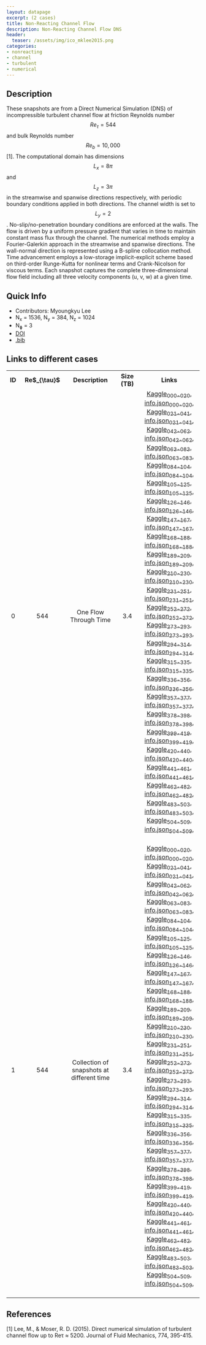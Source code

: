 ```yaml
---
layout: datapage
excerpt: (2 cases)
title: Non-Reacting Channel Flow
description: Non-Reacting Channel Flow DNS
header:
  teaser: /assets/img/ico_mklee2015.png
categories: 
- nonreacting
- channel
- turbulent
- numerical
---
```

<!-- <div style="text-align: center;">
    <img src="./assets/img/mklee2015.png" alt="Image 1" style="max-width: 100%;">
</div> -->

## Description
These snapshots are from a Direct Numerical Simulation (DNS) of incompressible turbulent channel flow at friction Reynolds number $$Re_\tau = 544$$ and bulk Reynolds number $$Re_b = 10,000$$ [1]. The computational domain has dimensions $$L_x = 8\pi$$ and $$L_z = 3\pi$$ in the streamwise and spanwise directions respectively, with periodic boundary conditions applied in both directions. The channel width is set to $$L_y = 2$$. No-slip/no-penetration boundary conditions are enforced at the walls. The flow is driven by a uniform pressure gradient that varies in time to maintain constant mass flux through the channel.
The numerical methods employ a Fourier-Galerkin approach in the streamwise and spanwise directions. The wall-normal direction is represented using a B-spline collocation method. Time advancement employs a low-storage implicit-explicit scheme based on third-order Runge-Kutta for nonlinear terms and Crank-Nicolson for viscous terms. Each snapshot captures the complete three-dimensional flow field including all three velocity components (u, v, w) at a given time.

## Quick Info
* Contributors: Myoungkyu Lee
* N<sub>x</sub> = 1536, N<sub>y</sub> = 384, N<sub>z</sub> = 1024
* N<sub>&#632;</sub> = 3
* <a href="https://doi.org/10.1017/jfm.2015.268">DOI</a>
* <a href="./assets/bib/mklee2024.bib">.bib</a>

## Links to different cases

<script src="./assets/js/table.js"></script>

<table align="center">
    <tr class="header">
    <th style="width:2%;">ID</th>
    <th style="width:8%;">Re$_{\tau}$</th>
    <th style="width:20%;">Description</th>
    <th style="width:8%;">Size (TB)</th>
    <th style="width:25%;">Links</th>
    </tr>
    <tr>       
        <td align="center"> 0 </td>
        <td align="center">544</td>
        <td align="center">One Flow Through Time</td>
        <td align="center">3.4</td>
        <td align="center">
        <div>
          <a href="https://www.kaggle.com/datasets/blastnet/channelflow-dns-Re544-seq-p000-020">Kaggle<sub>000-020</sub></a>, <a href="./assets/json/mklee2015/channelflow-dns-Re544-seq-p000-020-info.json">info.json<sub>000-020</sub></a>,
        </div>
        <div>
          <a href="https://www.kaggle.com/datasets/blastnet/channelflow-dns-Re544-seq-p021-041">Kaggle<sub>021-041</sub></a>, <a href="./assets/json/mklee2015/channelflow-dns-Re544-seq-p021-041-info.json">info.json<sub>021-041</sub></a>,
        </div>
        <div>
          <a href="https://www.kaggle.com/datasets/blastnet/channelflow-dns-Re544-seq-p042-062">Kaggle<sub>042-062</sub></a>, <a href="./assets/json/mklee2015/channelflow-dns-Re544-seq-p042-062-info.json">info.json<sub>042-062</sub></a>,
        </div>
        <div>
          <a href="https://www.kaggle.com/datasets/blastnet/channelflow-dns-Re544-seq-p063-083">Kaggle<sub>063-083</sub></a>, <a href="./assets/json/mklee2015/channelflow-dns-Re544-seq-p063-083-info.json">info.json<sub>063-083</sub></a>,
        </div>
        <div>
          <a href="https://www.kaggle.com/datasets/blastnet/channelflow-dns-Re544-seq-p084-104">Kaggle<sub>084-104</sub></a>, <a href="./assets/json/mklee2015/channelflow-dns-Re544-seq-p084-104-info.json">info.json<sub>084-104</sub></a>,
        </div>
        <div>
          <a href="https://www.kaggle.com/datasets/blastnet/channelflow-dns-Re544-seq-p105-125">Kaggle<sub>105-125</sub></a>, <a href="./assets/json/mklee2015/channelflow-dns-Re544-seq-p105-125-info.json">info.json<sub>105-125</sub></a>,
        </div>
        <div>
          <a href="https://www.kaggle.com/datasets/blastnet/channelflow-dns-Re544-seq-p126-146">Kaggle<sub>126-146</sub></a>, <a href="./assets/json/mklee2015/channelflow-dns-Re544-seq-p126-146-info.json">info.json<sub>126-146</sub></a>,
        </div>
        <div>
          <a href="https://www.kaggle.com/datasets/blastnet/channelflow-dns-Re544-seq-p147-167">Kaggle<sub>147-167</sub></a>, <a href="./assets/json/mklee2015/channelflow-dns-Re544-seq-p147-167-info.json">info.json<sub>147-167</sub></a>,
        </div>
        <div>
          <a href="https://www.kaggle.com/datasets/blastnet/channelflow-dns-Re544-seq-p168-188">Kaggle<sub>168-188</sub></a>, <a href="./assets/json/mklee2015/channelflow-dns-Re544-seq-p168-188-info.json">info.json<sub>168-188</sub></a>,
        </div>
        <div>
          <a href="https://www.kaggle.com/datasets/blastnet/channelflow-dns-Re544-seq-p189-209">Kaggle<sub>189-209</sub></a>, <a href="./assets/json/mklee2015/channelflow-dns-Re544-seq-p189-209-info.json">info.json<sub>189-209</sub></a>,
        </div>
        <div>
          <a href="https://www.kaggle.com/datasets/blastnet/channelflow-dns-Re544-seq-p210-230">Kaggle<sub>210-230</sub></a>, <a href="./assets/json/mklee2015/channelflow-dns-Re544-seq-p210-230-info.json">info.json<sub>210-230</sub></a>,
        </div>
        <div>
          <a href="https://www.kaggle.com/datasets/blastnet/channelflow-dns-Re544-seq-p231-251">Kaggle<sub>231-251</sub></a>, <a href="./assets/json/mklee2015/channelflow-dns-Re544-seq-p231-251-info.json">info.json<sub>231-251</sub></a>,
        </div>
        <div>
          <a href="https://www.kaggle.com/datasets/blastnet/channelflow-dns-Re544-seq-p252-272">Kaggle<sub>252-272</sub></a>, <a href="./assets/json/mklee2015/channelflow-dns-Re544-seq-p252-272-info.json">info.json<sub>252-272</sub></a>,
        </div>
        <div>
          <a href="https://www.kaggle.com/datasets/blastnet/channelflow-dns-Re544-seq-p273-293">Kaggle<sub>273-293</sub></a>, <a href="./assets/json/mklee2015/channelflow-dns-Re544-seq-p273-293-info.json">info.json<sub>273-293</sub></a>,
        </div>
        <div>
          <a href="https://www.kaggle.com/datasets/blastnet/channelflow-dns-Re544-seq-p294-314">Kaggle<sub>294-314</sub></a>, <a href="./assets/json/mklee2015/channelflow-dns-Re544-seq-p294-314-info.json">info.json<sub>294-314</sub></a>,
        </div>
        <div>
          <a href="https://www.kaggle.com/datasets/blastnet/channelflow-dns-Re544-seq-p315-335">Kaggle<sub>315-335</sub></a>, <a href="./assets/json/mklee2015/channelflow-dns-Re544-seq-p315-335-info.json">info.json<sub>315-335</sub></a>,
        </div>
        <div>
          <a href="https://www.kaggle.com/datasets/blastnet/channelflow-dns-Re544-seq-p336-356">Kaggle<sub>336-356</sub></a>, <a href="./assets/json/mklee2015/channelflow-dns-Re544-seq-p336-356-info.json">info.json<sub>336-356</sub></a>,
        </div>
        <div>
          <a href="https://www.kaggle.com/datasets/blastnet/channelflow-dns-Re544-seq-p357-377">Kaggle<sub>357-377</sub></a>, <a href="./assets/json/mklee2015/channelflow-dns-Re544-seq-p357-377-info.json">info.json<sub>357-377</sub></a>,
        </div>
        <div>
          <a href="https://www.kaggle.com/datasets/blastnet/channelflow-dns-Re544-seq-p378-398">Kaggle<sub>378-398</sub></a>, <a href="./assets/json/mklee2015/channelflow-dns-Re544-seq-p378-398-info.json">info.json<sub>378-398</sub></a>,
        </div>
        <div>
          <a href="https://www.kaggle.com/datasets/blastnet/channelflow-dns-Re544-seq-p399-419">Kaggle<sub>399-419</sub></a>, <a href="./assets/json/mklee2015/channelflow-dns-Re544-seq-p399-419-info.json">info.json<sub>399-419</sub></a>,
        </div>
        <div>
          <a href="https://www.kaggle.com/datasets/blastnet/channelflow-dns-Re544-seq-p420-440">Kaggle<sub>420-440</sub></a>, <a href="./assets/json/mklee2015/channelflow-dns-Re544-seq-p420-440-info.json">info.json<sub>420-440</sub></a>,
        </div>
        <div>
          <a href="https://www.kaggle.com/datasets/blastnet/channelflow-dns-Re544-seq-p441-461">Kaggle<sub>441-461</sub></a>, <a href="./assets/json/mklee2015/channelflow-dns-Re544-seq-p441-461-info.json">info.json<sub>441-461</sub></a>,
        </div>
        <div>
          <a href="https://www.kaggle.com/datasets/blastnet/channelflow-dns-Re544-seq-p462-482">Kaggle<sub>462-482</sub></a>, <a href="./assets/json/mklee2015/channelflow-dns-Re544-seq-p462-482-info.json">info.json<sub>462-482</sub></a>,
        </div>
        <div>
          <a href="https://www.kaggle.com/datasets/blastnet/channelflow-dns-Re544-seq-p483-503">Kaggle<sub>483-503</sub></a>, <a href="./assets/json/mklee2015/channelflow-dns-Re544-seq-p483-503-info.json">info.json<sub>483-503</sub></a>,
        </div>
        <div>
          <a href="https://www.kaggle.com/datasets/blastnet/channelflow-dns-Re544-seq-p504-509">Kaggle<sub>504-509</sub></a>, <a href="./assets/json/mklee2015/channelflow-dns-Re544-seq-p504-509-info.json">info.json<sub>504-509</sub></a>,
        </div>
        <BR>
        </td>
    </tr>
    <tr>       
        <td align="center"> 1 </td>
        <td align="center">544</td>
        <td align="center">Collection of snapshots at different time</td>
        <td align="center">3.4</td>
        <td align="center">
        <div>
          <a href="https://www.kaggle.com/datasets/blastnet/channelflow-dns-Re544-eq-p000-020">Kaggle<sub>000-020</sub></a>, <a href="./assets/json/mklee2015/channelflow-dns-Re544-eq-p000-020-info.json">info.json<sub>000-020</sub></a>,
        </div>
        <div>
          <a href="https://www.kaggle.com/datasets/blastnet/channelflow-dns-Re544-eq-p021-041">Kaggle<sub>021-041</sub></a>, <a href="./assets/json/mklee2015/channelflow-dns-Re544-eq-p021-041-info.json">info.json<sub>021-041</sub></a>,
        </div>
        <div>
          <a href="https://www.kaggle.com/datasets/blastnet/channelflow-dns-Re544-eq-p042-062">Kaggle<sub>042-062</sub></a>, <a href="./assets/json/mklee2015/channelflow-dns-Re544-eq-p042-062-info.json">info.json<sub>042-062</sub></a>,
        </div>
        <div>
          <a href="https://www.kaggle.com/datasets/blastnet/channelflow-dns-Re544-eq-p063-083">Kaggle<sub>063-083</sub></a>, <a href="./assets/json/mklee2015/channelflow-dns-Re544-eq-p063-083-info.json">info.json<sub>063-083</sub></a>,
        </div>
        <div>
          <a href="https://www.kaggle.com/datasets/blastnet/channelflow-dns-Re544-eq-p084-104">Kaggle<sub>084-104</sub></a>, <a href="./assets/json/mklee2015/channelflow-dns-Re544-eq-p084-104-info.json">info.json<sub>084-104</sub></a>,
        </div>
        <div>
          <a href="https://www.kaggle.com/datasets/blastnet/channelflow-dns-Re544-eq-p105-125">Kaggle<sub>105-125</sub></a>, <a href="./assets/json/mklee2015/channelflow-dns-Re544-eq-p105-125-info.json">info.json<sub>105-125</sub></a>,
        </div>
        <div>
          <a href="https://www.kaggle.com/datasets/blastnet/channelflow-dns-Re544-eq-p126-146">Kaggle<sub>126-146</sub></a>, <a href="./assets/json/mklee2015/channelflow-dns-Re544-eq-p126-146-info.json">info.json<sub>126-146</sub></a>,
        </div>
        <div>
          <a href="https://www.kaggle.com/datasets/blastnet/channelflow-dns-Re544-eq-p147-167">Kaggle<sub>147-167</sub></a>, <a href="./assets/json/mklee2015/channelflow-dns-Re544-eq-p147-167-info.json">info.json<sub>147-167</sub></a>,
        </div>
        <div>
          <a href="https://www.kaggle.com/datasets/blastnet/channelflow-dns-Re544-eq-p168-188">Kaggle<sub>168-188</sub></a>, <a href="./assets/json/mklee2015/channelflow-dns-Re544-eq-p168-188-info.json">info.json<sub>168-188</sub></a>,
        </div>
        <div>
          <a href="https://www.kaggle.com/datasets/blastnet/channelflow-dns-Re544-eq-p189-209">Kaggle<sub>189-209</sub></a>, <a href="./assets/json/mklee2015/channelflow-dns-Re544-eq-p189-209-info.json">info.json<sub>189-209</sub></a>,
        </div>
        <div>
          <a href="https://www.kaggle.com/datasets/blastnet/channelflow-dns-Re544-eq-p210-230">Kaggle<sub>210-230</sub></a>, <a href="./assets/json/mklee2015/channelflow-dns-Re544-eq-p210-230-info.json">info.json<sub>210-230</sub></a>,
        </div>
        <div>
          <a href="https://www.kaggle.com/datasets/blastnet/channelflow-dns-Re544-eq-p231-251">Kaggle<sub>231-251</sub></a>, <a href="./assets/json/mklee2015/channelflow-dns-Re544-eq-p231-251-info.json">info.json<sub>231-251</sub></a>,
        </div>
        <div>
          <a href="https://www.kaggle.com/datasets/blastnet/channelflow-dns-Re544-eq-p252-272">Kaggle<sub>252-272</sub></a>, <a href="./assets/json/mklee2015/channelflow-dns-Re544-eq-p252-272-info.json">info.json<sub>252-272</sub></a>,
        </div>
        <div>
          <a href="https://www.kaggle.com/datasets/blastnet/channelflow-dns-Re544-eq-p273-293">Kaggle<sub>273-293</sub></a>, <a href="./assets/json/mklee2015/channelflow-dns-Re544-eq-p273-293-info.json">info.json<sub>273-293</sub></a>,
        </div>
        <div>
          <a href="https://www.kaggle.com/datasets/blastnet/channelflow-dns-Re544-eq-p294-314">Kaggle<sub>294-314</sub></a>, <a href="./assets/json/mklee2015/channelflow-dns-Re544-eq-p294-314-info.json">info.json<sub>294-314</sub></a>,
        </div>
        <div>
          <a href="https://www.kaggle.com/datasets/blastnet/channelflow-dns-Re544-eq-p315-335">Kaggle<sub>315-335</sub></a>, <a href="./assets/json/mklee2015/channelflow-dns-Re544-eq-p315-335-info.json">info.json<sub>315-335</sub></a>,
        </div>
        <div>
          <a href="https://www.kaggle.com/datasets/blastnet/channelflow-dns-Re544-eq-p336-356">Kaggle<sub>336-356</sub></a>, <a href="./assets/json/mklee2015/channelflow-dns-Re544-eq-p336-356-info.json">info.json<sub>336-356</sub></a>,
        </div>
        <div>
          <a href="https://www.kaggle.com/datasets/blastnet/channelflow-dns-Re544-eq-p357-377">Kaggle<sub>357-377</sub></a>, <a href="./assets/json/mklee2015/channelflow-dns-Re544-eq-p357-377-info.json">info.json<sub>357-377</sub></a>,
        </div>
        <div>
          <a href="https://www.kaggle.com/datasets/blastnet/channelflow-dns-Re544-eq-p378-398">Kaggle<sub>378-398</sub></a>, <a href="./assets/json/mklee2015/channelflow-dns-Re544-eq-p378-398-info.json">info.json<sub>378-398</sub></a>,
        </div>
        <div>
          <a href="https://www.kaggle.com/datasets/blastnet/channelflow-dns-Re544-eq-p399-419">Kaggle<sub>399-419</sub></a>, <a href="./assets/json/mklee2015/channelflow-dns-Re544-eq-p399-419-info.json">info.json<sub>399-419</sub></a>,
        </div>
        <div>
          <a href="https://www.kaggle.com/datasets/blastnet/channelflow-dns-Re544-eq-p420-440">Kaggle<sub>420-440</sub></a>, <a href="./assets/json/mklee2015/channelflow-dns-Re544-eq-p420-440-info.json">info.json<sub>420-440</sub></a>,
        </div>
        <div>
          <a href="https://www.kaggle.com/datasets/blastnet/channelflow-dns-Re544-eq-p441-461">Kaggle<sub>441-461</sub></a>, <a href="./assets/json/mklee2015/channelflow-dns-Re544-eq-p441-461-info.json">info.json<sub>441-461</sub></a>,
        </div>
        <div>
          <a href="https://www.kaggle.com/datasets/blastnet/channelflow-dns-Re544-eq-p462-482">Kaggle<sub>462-482</sub></a>, <a href="./assets/json/mklee2015/channelflow-dns-Re544-eq-p462-482-info.json">info.json<sub>462-482</sub></a>,
        </div>
        <div>
          <a href="https://www.kaggle.com/datasets/blastnet/channelflow-dns-Re544-eq-p483-503">Kaggle<sub>483-503</sub></a>, <a href="./assets/json/mklee2015/channelflow-dns-Re544-eq-p483-503-info.json">info.json<sub>483-503</sub></a>,
        </div>
        <div>
          <a href="https://www.kaggle.com/datasets/blastnet/channelflow-dns-Re544-eq-p504-509">Kaggle<sub>504-509</sub></a>, <a href="./assets/json/mklee2015/channelflow-dns-Re544-eq-p504-509-info.json">info.json<sub>504-509</sub></a>,
        </div>
        <BR>
        </td>
    </tr>
</table>

## References
[1] Lee, M., & Moser, R. D. (2015). Direct numerical simulation of turbulent channel flow up to Reτ ≈ 5200. Journal of Fluid Mechanics, 774, 395-415.  

